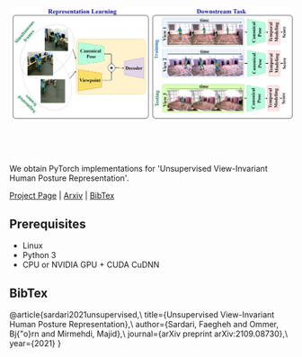 <img src='imgs/last-version-overal-bnmvc2021.jpg' align="center" width=800>

<br><br><br>

We obtain PyTorch implementations for 'Unsupervised View-Invariant Human Posture Representation'.

[Project Page]() |  [Arxiv](https://arxiv.org/pdf/2109.08730.pdf) |  [BibTex](https://arxiv.org/pdf/2109.08730.pdf) 

## Prerequisites
- Linux 
- Python 3
- CPU or NVIDIA GPU + CUDA CuDNN


## BibTex
@article{sardari2021unsupervised,\\
  title={Unsupervised View-Invariant Human Posture Representation},\\
  author={Sardari, Faegheh and Ommer, Bj{\"o}rn and Mirmehdi, Majid},\\
  journal={arXiv preprint arXiv:2109.08730},\\
  year={2021}
}
